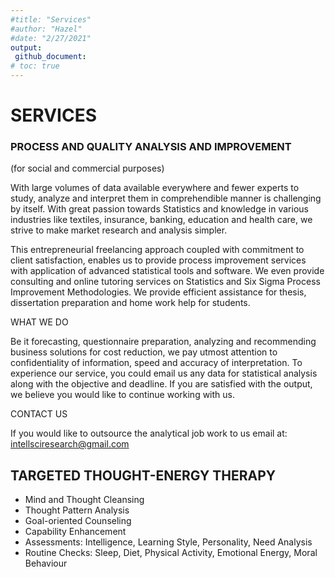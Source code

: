 ```yaml
---
#title: "Services"
#author: "Hazel"
#date: "2/27/2021"
output:
 github_document:
# toc: true
---
```


# SERVICES


### PROCESS AND QUALITY ANALYSIS AND IMPROVEMENT
  (for social and commercial purposes)

With large volumes of data available everywhere and fewer experts to
study, analyze and interpret them in comprehendible manner is
challenging by itself. With great passion towards Statistics and
knowledge in various industries like textiles, insurance, banking,
education and health care, we strive to make market research and analysis
simpler.

This entrepreneurial freelancing approach coupled with commitment to
client satisfaction, enables us to provide process improvement services
with application of advanced statistical tools and software. We even
provide consulting and online tutoring services on Statistics and Six
Sigma Process Improvement Methodologies. We provide efficient assistance
for thesis, dissertation preparation and home work help for students.

WHAT WE DO

Be it forecasting, questionnaire preparation, analyzing and recommending
business solutions for cost reduction, we pay utmost attention to
confidentiality of information, speed and accuracy of interpretation. To
experience our service, you could email us any data for statistical
analysis along with the objective and deadline. If you are satisfied
with the output, we believe you would like to continue working with us.

CONTACT US

If you would like to outsource the analytical job work to us email at:
<intellsciresearch@gmail.com>



## TARGETED THOUGHT-ENERGY THERAPY

   - Mind and Thought Cleansing
   - Thought Pattern Analysis
   - Goal-oriented Counseling
   - Capability Enhancement
   - Assessments: 
      Intelligence, Learning Style, Personality, Need Analysis
   - Routine Checks: 
      Sleep, Diet, Physical Activity, Emotional Energy, Moral Behaviour
